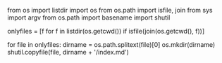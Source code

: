 from os import listdir
import os
from os.path import isfile, join
from sys import argv
from os.path import basename
import shutil

onlyfiles = [f for f in listdir(os.getcwd()) if isfile(join(os.getcwd(), f))]

for file in onlyfiles:
  dirname = os.path.splitext(file)[0]
  os.mkdir(dirname)
  shutil.copyfile(file, dirname + '/index.md')
